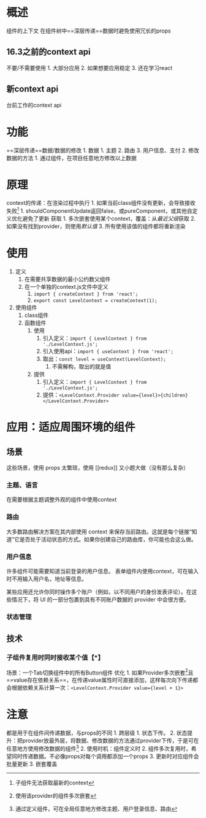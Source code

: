 # 概述 
组件的上下文
在组件树中==深层传递==数据时避免使用冗长的props
## 16.3之前的context api
不要/不需要使用
	1. 大部分应用
	2. 如果想要应用稳定
	3. 还在学习react
## 新context api
台前工作的context api
# 功能
==深层传递==数据/数据的修改
	1. 数据
		1. 主题
		2. 路由
		3. 用户信息、支付
	2. 修改数据的方法
		1. 通过组件，在项目任意地方修改以上数据
# 原理
context的传递：在渲染过程中执行
	1. 如果当前class组件没有更新，会导致接收失败[^1] 
		1. shouldComponentUpdate返回false，或pureComponent，或其他自定义优化避免了更新
获取
	1. 多次嵌套使用某个context，覆盖：从*最近父级*获取
	2. 如果没有找到provider，则使用*默认值* 
	3. 所有使用该值的组件都将重新渲染
# 使用
1. 定义
	1. 在需要共享数据的最小公约数父组件
	2. 在一个单独的context.js文件中定义
		1. `import { createContext } from 'react';` 
		2. `export const LevelContext = createContext(1);` 
2. 使用组件
	1. class组件
	2. 函数组件
		1. 使用
			1. 引入定义：`import { LevelContext } from './LevelContext.js';` 
			2. 引入使用api：`import { useContext } from 'react';` 
			3. 取出：`const level = useContext(LevelContext);` 
				1. 不需解构，取出的就是值
		2. 提供
			1. 引入定义：`import { LevelContext } from './LevelContext.js';` 
			2. 提供：`<LevelContext.Provider value={level}>{children}</LevelContext.Provider>` 
# 应用：适应周围环境的组件
## 场景
这些场景，使用 props 太繁琐，使用 [[redux]] 又小题大做（没有那么复杂）
### 主题、语言
在需要根据主题调整外观的组件中使用context
### 路由
大多数路由解决方案在其内部使用 context 来保存当前路由。这就是每个链接“知道”它是否处于活动状态的方式。如果你创建自己的路由库，你可能也会这么做。
### 用户信息
许多组件可能需要知道当前登录的用户信息。
	表单组件内使用context，可在输入时不用输入用户名，地址等信息。

某些应用还允许你同时操作多个账户（例如，以不同用户的身份发表评论）。在这些情况下，将 UI 的一部分包裹到具有不同账户数据的 provider 中会很方便。
### 状态管理
## 技术
### 子组件复用时同时接收某个值【\*】
场景：一个Tab切换组件中的所有Button组件
优化
	1. 如果Provider多次嵌套[^2]且==value存在依赖关系==，在传递value属性时可直接添加，这样每次向下传递都会根据依赖关系计算一次：`<LevelContext.Provider value={level + 1}>` 
# 注意
都是用于在组件间传递数据，与props的不同
	1. 跨层级
		1. 状态下传。
		2. 状态提升：把provider放最外层，将数据、修改数据的方法通过provider下传，于是可在任意地方使用修改数据的组件[^3] 
	2. 使用时机：组件定义时
		2. 组件多次复用时，希望同时传递数据。不必像props对每个调用都添加一个props
		3. 更新时对应组件会批量更新
	3. 嵌套覆盖

[^1]: 子组件无法获取最新的context
[^2]: 使用该provider的组件多次嵌套
[^3]: 通过定义组件，可在全局任意地方修改主题、用户登录信息、路由